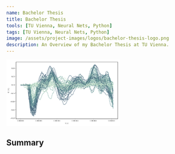 ```yaml
---
name: Bachelor Thesis
title: Bachelor Thesis
tools: [TU Vienna, Neural Nets, Python]
tags: [TU Vienna, Neural Nets, Python]
image: /assets/project-images/logos/bachelor-thesis-logo.png
description: An Overview of my Bachelor Thesis at TU Vienna.
---
```


<img src="/assets/project-images/logos/bachelor-thesis-logo.png" alt="Bachelor Thesis" width="300"/>

## Summary
